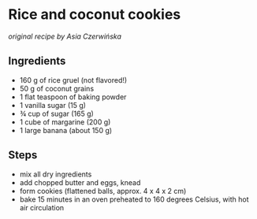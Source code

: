 Rice and coconut cookies
========================

_original recipe by Asia Czerwińska_

Ingredients
-----------

* 160 g of rice gruel (not flavored!)
* 50 g of coconut grains
* 1 flat teaspoon of baking powder
* 1 vanilla sugar (15 g)
* ¾ cup of sugar (165 g)
* 1 cube of margarine (200 g)
* 1 large banana (about 150 g)

Steps
-----

* mix all dry ingredients
* add chopped butter and eggs, knead
* form cookies (flattened balls, approx. 4 x 4 x 2 cm)
* bake 15 minutes in an oven preheated to 160 degrees Celsius, with hot air
  circulation
